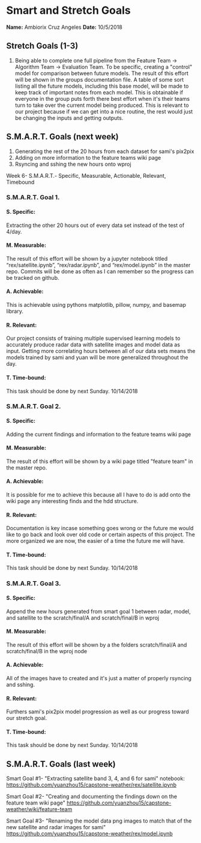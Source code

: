 # Smart and Stretch Goals

**Name:** Ambiorix Cruz Angeles
**Date:** 10/5/2018

## Stretch Goals (1-3)

1. Being able to complete one full pipeline from the Feature Team -> Algorithm Team -> Evaluation Team. To be specific, creating a "control" model for comparison between future models. The result of this effort will be shown in the groups documentation file. A table of some sort listing all the future models, including this base model, will be made to keep track of important notes from each model. This is obtainable if everyone in the group puts forth there best effort when it's their teams turn to take over the current model being produced. This is relevant to our project because if we can get into a nice routine, the rest would just be changing the inputs and getting outputs.

## S.M.A.R.T. Goals (next week)

1. Generating the rest of the 20 hours from each dataset for sami's pix2pix
2. Adding on more information to the feature teams wiki page
3. Rsyncing and sshing the new hours onto wproj

Week 6- S.M.A.R.T.- Specific, Measurable, Actionable, Relevant, Timebound

### S.M.A.R.T. Goal 1.

#### S. Specific:
Extracting the other 20 hours out of every data set instead of the test of 4/day.

#### M. Measurable: 
The result of this effort will be shown by a jupyter notebook titled “rex/satellite.ipynb”, “rex/radar.ipynb”, and “rex/model.ipynb” in the master repo. Commits will be done as often as I can remember so the progress can be tracked on github.

#### A. Achievable:
This is achievable using pythons matplotlib, pillow, numpy, and basemap library. 

#### R. Relevant:
Our project consists of training multiple supervised learning models to accurately produce radar data with satellite images and model data as input. Getting more correlating hours between all of our data sets means the models trained by sami and yuan will be more generalized throughout the day.

#### T. Time-bound:
This task should be done by next Sunday. 10/14/2018

### S.M.A.R.T. Goal 2.

#### S. Specific:
Adding the current findings and information to the feature teams wiki page

#### M. Measurable:
The result of this effort will be shown by a wiki page titled "feature team" in the master repo. 

#### A. Achievable:
It is possible for me to achieve this because all I have to do is add onto the wiki page any interesting finds and the hdd structure.

#### R. Relevant:
Documentation is key incase something goes wrong or the future me would like to go back and look over old code or certain aspects of this project. The more organized we are now, the easier of a time the future me will have.

#### T. Time-bound:
This task should be done by next Sunday. 10/14/2018

### S.M.A.R.T. Goal 3.

#### S. Specific:
Append the new hours generated from smart goal 1 between radar, model, and satellite to the scratch/final/A and scratch/final/B in wproj

#### M. Measurable:
The result of this effort will be shown by a the folders scratch/final/A and scratch/final/B in the wproj node

#### A. Achievable:
All of the images have to created and it's just a matter of properly rsyncing and sshing.

#### R. Relevant:
Furthers sami's pix2pix model progression as well as our progress toward our stretch goal.

#### T. Time-bound:
This task should be done by next Sunday. 10/14/2018 

## S.M.A.R.T. Goals (last week)

Smart Goal #1- "Extracting satellite band 3, 4, and 6 for sami" notebook: https://github.com/yuanzhou15/capstone-weather/rex/satellite.ipynb

Smart Goal #2- "Creating and documenting the findings down on the feature team wiki page" https://github.com/yuanzhou15/capstone-weather/wiki/feature-team

Smart Goal #3- "Renaming the model data png images to match that of the new satellite and radar images for sami" https://github.com/yuanzhou15/capstone-weather/rex/model.ipynb
